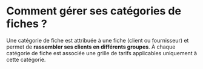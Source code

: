 # Comment gérer ses catégories de fiches ? 
Une catégorie de fiche est attribuée à une fiche (client ou fournisseur) et permet de **rassembler ses clients en différents groupes**.
À chaque catégorie de fiche est associée une grille de tarifs applicables uniquement à cette catégorie.
